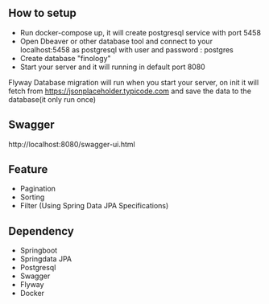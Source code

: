 ## How to setup
- Run docker-compose up, it will create postgresql service with port 5458
- Open Dbeaver or other database tool and connect to your localhost:5458 as postgresql with user and password : postgres
- Create database "finology"
- Start your server and it will running in default port 8080

Flyway Database migration will run when you start your server, on init it will fetch from https://jsonplaceholder.typicode.com and save the data to the database(it only run once)

## Swagger
http://localhost:8080/swagger-ui.html

## Feature
- Pagination
- Sorting
- Filter
  (Using Spring Data JPA Specifications)
  
## Dependency
- Springboot
- Springdata JPA
- Postgresql
- Swagger
- Flyway
- Docker
